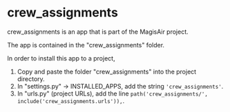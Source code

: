 # crew_assignments
crew_assignments is an app that is part of the MagisAir project.

The app is contained in the "crew_assignments" folder.

In order to install this app to a project,
1. Copy and paste the folder "crew_assignments" into the project directory.
2. In "settings.py" -> INSTALLED_APPS, add the string `'crew_assignments'`.
3. In "urls.py" (project URLs), add the line `path('crew_assignments/', include('crew_assignments.urls')),`.
